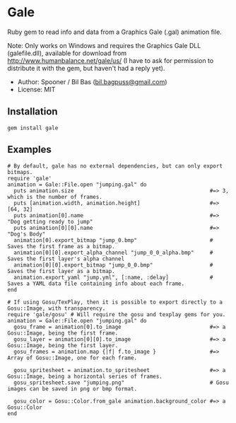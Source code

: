 Gale
====

Ruby gem to read info and data from a Graphics Gale (.gal) animation file.

Note: Only works on Windows and requires the Graphics Gale DLL (galefile.dll),
available for download from http://www.humanbalance.net/gale/us/
(I have to ask for permission to distribute it with the gem, but haven't had a reply yet).

* Author: Spooner / Bil Bas (bil.bagpuss@gmail.com)
* License: MIT

Installation
------------

    gem install gale

Examples
--------

    # By default, gale has no external dependencies, but can only export bitmaps.
    require 'gale'
    animation = Gale::File.open "jumping.gal" do
      puts animation.size                                           #=> 3, which is the number of frames.
      puts [animation.width, animation.height]                      #=> [64, 32]
      puts animation[0].name                                        #=> "Dog getting ready to jump"
      puts animation[0][0].name                                     #=> "Dog's Body"
      animation[0].export_bitmap "jump_0.bmp"                       # Saves the first frame as a bitmap.
      animation[0][0].export_alpha_channel "jump_0_0_alpha.bmp"     # Saves the first layer's alpha channel
      animation[0][0].export_bitmap "jump_0_0.bmp"                  # Saves the first layer as a bitmap.
      animation.export_yaml "jump.yml", [:name, :delay]             # Saves a YAML data file containing info about each frame.
    end

    # If using Gosu/TexPlay, then it is possible to export directly to a Gosu::Image, with transparency.
    require 'gale/gosu' # Will require the gosu and texplay gems for you.
    animation = Gale::File.open "jumping.gal" do
      gosu_frame = animation[0].to_image                            #=> a Gosu::Image, being the first frame.
      gosu_layer = animation[0][0].to_image                         #=> a Gosu::Image, being the first layer.
      gosu_frames = animation.map {|f| f.to_image }                 #=> Array of Gosu::Image, one for each frame.

      gosu_spritesheet = animation.to_spritesheet                   #=> a Gosu::Image, being a horizontal series of frames.
      gosu_spritesheet.save "jumping.png"                           # Gosu images can be saved in png or bmp format.

      gosu_color = Gosu::Color.from_gale animation.background_color #=> a Gosu::Color
    end